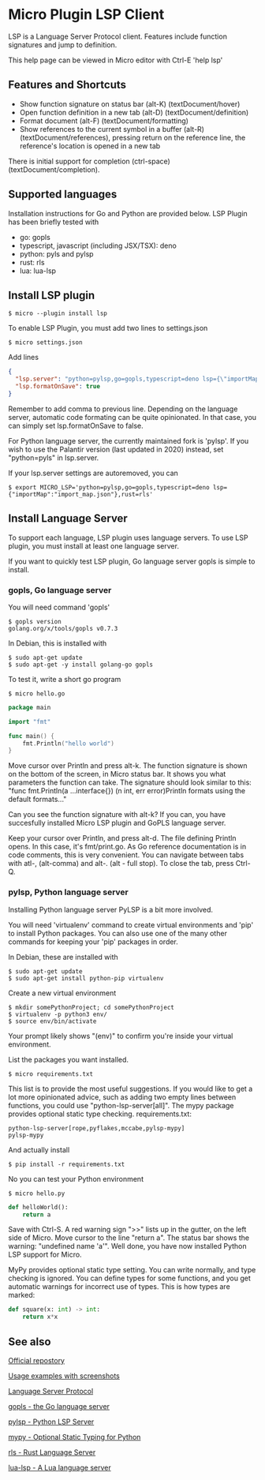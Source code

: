# Micro Plugin LSP Client

LSP is a Language Server Protocol client. Features include function signatures
and jump to definition.

This help page can be viewed in Micro editor with Ctrl-E 'help lsp'

## Features and Shortcuts

- Show function signature on status bar (alt-K) (textDocument/hover)
- Open function definition in a new tab (alt-D) (textDocument/definition)
- Format document (alt-F) (textDocument/formatting)
- Show references to the current symbol in a buffer (alt-R) (textDocument/references), 
  pressing return on the reference line, the reference's location is opened in a new tab

There is initial support for completion (ctrl-space) (textDocument/completion).

## Supported languages

Installation instructions for Go and Python are provided below. LSP Plugin has
been briefly tested with

- go: gopls
- typescript, javascript (including JSX/TSX): deno
- python: pyls and pylsp
- rust: rls
- lua: lua-lsp

## Install LSP plugin

    $ micro --plugin install lsp

To enable LSP Plugin, you must add two lines to settings.json

    $ micro settings.json

Add lines

```json
{
  "lsp.server": "python=pylsp,go=gopls,typescript=deno lsp={\"importMap\": \"./import_map.json\"}",
  "lsp.formatOnSave": true
}
```

Remember to add comma to previous line. Depending on the language server,
automatic code formating can be quite opinionated. In that case, you can simply
set lsp.formatOnSave to false.

For Python language server, the currently maintained fork is 'pylsp'. If you
wish to use the Palantir version (last updated in 2020) instead, set
"python=pyls" in lsp.server.

If your lsp.server settings are autoremoved, you can

    $ export MICRO_LSP='python=pylsp,go=gopls,typescript=deno lsp={"importMap":"import_map.json"},rust=rls'

## Install Language Server

To support each language, LSP plugin uses language servers. To use LSP plugin,
you must install at least one language server.

If you want to quickly test LSP plugin, Go language server gopls is simple to
install.

### gopls, Go language server

You will need command 'gopls'

    $ gopls version
    golang.org/x/tools/gopls v0.7.3

In Debian, this is installed with

    $ sudo apt-get update
    $ sudo apt-get -y install golang-go gopls

To test it, write a short go program

    $ micro hello.go

```go
package main

import "fmt"

func main() {
	fmt.Println("hello world")
}
```

Move cursor over Println and press alt-k. The function signature is shown on the
bottom of the screen, in Micro status bar. It shows you what parameters the
function can take. The signature should look similar to this: "func
fmt.Println(a ...interface{}) (n int, err error)Println formats using the
default formats..."

Can you see the function signature with alt-k? If you can, you have succesfully
installed Micro LSP plugin and GoPLS language server.

Keep your cursor over Println, and press alt-d. The file defining Println opens.
In this case, it's fmt/print.go. As Go reference documentation is in code
comments, this is very convenient. You can navigate between tabs with atl-,
(alt-comma) and alt-. (alt - full stop). To close the tab, press Ctrl-Q.

### pylsp, Python language server

Installing Python language server PyLSP is a bit more involved.

You will need 'virtualenv' command to create virtual environments and 'pip' to
install Python packages. You can also use one of the many other commands for
keeping your 'pip' packages in order.

In Debian, these are installed with

    $ sudo apt-get update
    $ sudo apt-get install python-pip virtualenv

Create a new virtual environment

    $ mkdir somePythonProject; cd somePythonProject
    $ virtualenv -p python3 env/
    $ source env/bin/activate

Your prompt likely shows "(env)" to confirm you're inside your virtual
environment.

List the packages you want installed.

    $ micro requirements.txt

This list is to provide the most useful suggestions. If you would like to get a
lot more opinionated advice, such as adding two empty lines between functions,
you could use "python-lsp-server[all]". The mypy package provides optional
static type checking. requirements.txt:

```
python-lsp-server[rope,pyflakes,mccabe,pylsp-mypy]
pylsp-mypy
```

And actually install

    $ pip install -r requirements.txt

No you can test your Python environment

    $ micro hello.py

```python
def helloWorld():
	return a
```

Save with Ctrl-S. A red warning sign ">>" lists up in the gutter, on the left
side of Micro. Move cursor to the line "return a". The status bar shows the
warning: "undefined name 'a'". Well done, you have now installed Python LSP
support for Micro.

MyPy provides optional static type setting. You can write normally, and type
checking is ignored. You can define types for some functions, and you get
automatic warnings for incorrect use of types. This is how types are marked:

```python
def square(x: int) -> int:
	return x*x
```

## See also

[Official repostory](https://github.com/AndCake/micro-plugin-lsp)

[Usage examples with screenshots](https://terokarvinen.com/2022/micro-editor-lsp-support-python-and-go-jump-to-definition-show-function-signature/)

[Language Server Protocol](https://microsoft.github.io/language-server-protocol/)

[gopls - the Go language server](https://pkg.go.dev/golang.org/x/tools/gopls)

[pylsp - Python LSP Server](https://github.com/python-lsp/python-lsp-server)

[mypy - Optional Static Typing for Python](http://mypy-lang.org/)

[rls - Rust Language Server](https://github.com/rust-lang/rls)

[lua-lsp - A Lua language server](https://github.com/Alloyed/lua-lsp)
